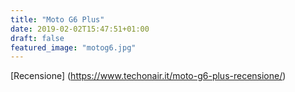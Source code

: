 ```yaml
---
title: "Moto G6 Plus"
date: 2019-02-02T15:47:51+01:00
draft: false
featured_image: "motog6.jpg"
---
```


[Recensione] (https://www.techonair.it/moto-g6-plus-recensione/)
